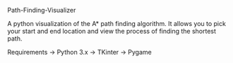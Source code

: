 Path-Finding-Visualizer

A python visualization of the A* path finding algorithm. It allows you to pick your start and end location and view the process of finding the shortest path.

Requirements
-> Python 3.x
-> TKinter
-> Pygame
